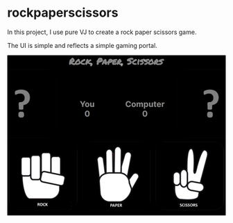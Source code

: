 # rockpaperscissors
In this project, I use pure VJ to create a rock paper scissors game.

The UI is simple and reflects a simple gaming portal.

![Screenshot](https://github.com/hamidme/rockpaperscissors/blob/main/images/Screenshot.png)
